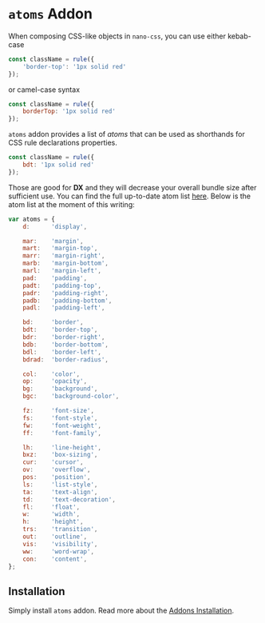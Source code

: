# `atoms` Addon

When composing CSS-like objects in `nano-css`, you can use either kebab-case

```js
const className = rule({
    'border-top': '1px solid red'
});
```

or camel-case syntax

```js
const className = rule({
    borderTop: '1px solid red'
});
```

`atoms` addon provides a list of *atoms* that can be used as shorthands for CSS rule declarations properties.

```js
const className = rule({
    bdt: '1px solid red'
});
```

Those are good for __DX__ and they will decrease your overall bundle size after
sufficient use. You can find the full up-to-date atom list [here](../addon/atoms.js). Below
is the atom list at the moment of this writing:

```js
var atoms = {
    d:      'display',

    mar:    'margin',
    mart:   'margin-top',
    marr:   'margin-right',
    marb:   'margin-bottom',
    marl:   'margin-left',
    pad:    'padding',
    padt:   'padding-top',
    padr:   'padding-right',
    padb:   'padding-bottom',
    padl:   'padding-left',

    bd:     'border',
    bdt:    'border-top',
    bdr:    'border-right',
    bdb:    'border-bottom',
    bdl:    'border-left',
    bdrad:  'border-radius',

    col:    'color',
    op:     'opacity',
    bg:     'background',
    bgc:    'background-color',

    fz:     'font-size',
    fs:     'font-style',
    fw:     'font-weight',
    ff:     'font-family',

    lh:     'line-height',
    bxz:    'box-sizing',
    cur:    'cursor',
    ov:     'overflow',
    pos:    'position',
    ls:     'list-style',
    ta:     'text-align',
    td:     'text-decoration',
    fl:     'float',
    w:      'width',
    h:      'height',
    trs:    'transition',
    out:    'outline',
    vis:    'visibility',
    ww:     'word-wrap',
    con:    'content',
};
```


## Installation

Simply install `atoms` addon. Read more about the [Addons Installation](./Addons.md#addon-installation).
